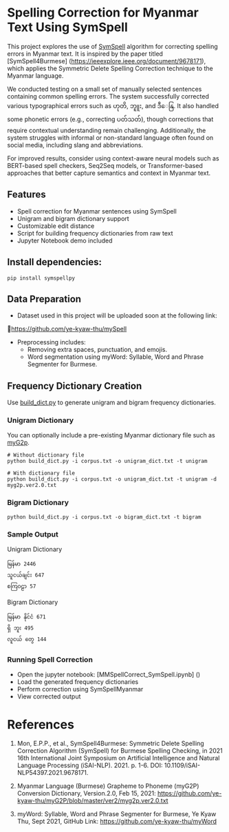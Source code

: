 # Spelling Correction for Myanmar Text Using SymSpell

This project explores the use of [SymSpell](https://github.com/wolfgarbe/SymSpell) algorithm for correcting spelling errors in Myanmar text. It is inspired by the paper titled [SymSpell4Burmese] (https://ieeexplore.ieee.org/document/9678171), which applies the Symmetric Delete Spelling Correction technique to the Myanmar language.

We conducted testing on a small set of manually selected sentences containing common spelling errors. The system successfully corrected various typographical errors such as ဟုတိ, ဘူူး, and ဒီေနြ. It also handled some phonetic errors (e.g., correcting ပတ်သတ်), though corrections that require contextual understanding remain challenging. Additionally, the system struggles with informal or non-standard language often found on social media, including slang and abbreviations.

For improved results, consider using context-aware neural models such as BERT-based spell checkers, Seq2Seq models, or Transformer-based approaches that better capture semantics and context in Myanmar text.

## Features

- Spell correction for Myanmar sentences using SymSpell
- Unigram and bigram dictionary support
- Customizable edit distance
- Script for building frequency dictionaries from raw text
- Jupyter Notebook demo included


## Install dependencies:

```
pip install symspellpy
```

## Data Preparation

- Dataset used in this project will be uploaded soon at the following link:

🔗https://github.com/ye-kyaw-thu/mySpell

- Preprocessing includes:
	- Removing extra spaces, punctuation, and emojis.
	- Word segmentation using myWord: Syllable, Word and Phrase Segmenter for Burmese.

## Frequency Dictionary Creation

Use [build_dict.py]() to generate unigram and bigram frequency dictionaries.

### Unigram Dictionary

You can optionally include a pre-existing Myanmar dictionary file such as [myG2p](https://github.com/ye-kyaw-thu/myG2P/blob/master/ver2/myg2p.ver2.0.txt).

```
# Without dictionary file
python build_dict.py -i corpus.txt -o unigram_dict.txt -t unigram

# With dictionary file
python build_dict.py -i corpus.txt -o unigram_dict.txt -t unigram -d myg2p.ver2.0.txt
```

### Bigram Dictionary

```
python build_dict.py -i corpus.txt -o bigram_dict.txt -t bigram
```

### Sample Output
Unigram Dictionary
```
မြန်မာ 2446
သူငယ်ချင်း 647
စကြဝဠာ 57
```

Bigram Dictionary
```
မြန်မာ နိုင်ငံ 671
ရှိ ဘူး 495
လူငယ် တွေ 144
```

### Running Spell Correction

- Open the jupyter notebook: [MMSpellCorrect_SymSpell.ipynb] ()
- Load the generated frequency dictionaries
- Perform correction using SymSpellMyanmar 
- View corrected output

# References

1. Mon, E.P.P., et al., SymSpell4Burmese: Symmetric Delete Spelling Correction Algorithm (SymSpell) for Burmese Spelling Checking, in 2021 16th International Joint Symposium on Artificial Intelligence and Natural Language Processing (iSAI-NLP). 2021. p. 1-6. DOI: 10.1109/iSAI-NLP54397.2021.9678171.

2. Myanmar Language (Burmese) Grapheme to Phoneme (myG2P) Conversion Dictionary, Version.2.0, Feb 15, 2021: https://github.com/ye-kyaw-thu/myG2P/blob/master/ver2/myg2p.ver2.0.txt

3. myWord: Syllable, Word and Phrase Segmenter for Burmese, Ye Kyaw Thu, Sept 2021, GitHub Link: https://github.com/ye-kyaw-thu/myWord

